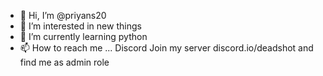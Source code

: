 - 👋 Hi, I’m @priyans20
- 👀 I’m interested in new things
- 🌱 I’m currently learning python
- 📫 How to reach me ... Discord 
Join my server discord.io/deadshot and find me as admin role

<!---
priyans20/priyans20 is a ✨ special ✨ repository because its `README.md` (this file) appears on your GitHub profile.
You can click the Preview link to take a look at your changes.
--->
